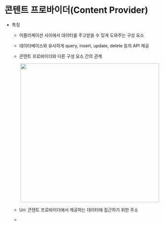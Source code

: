# 콘텐트 프로바이더(Content Provider)

- 특징

  - 어플리케이션 사이에서 데이터를 주고받을 수 있게 도와주는 구성 요소

  - 데이터베이스와 유사하게 query, insert, update, delete 등의 API 제공

  - 콘텐트 프로바이더와 다른 구성 요소 간의 관계

    <center>
        <img src="https://user-images.githubusercontent.com/50495214/104157968-ae560080-542f-11eb-99fd-618de617188f.png" width="450">
    </center>

  - Uri: 콘텐트 프로바이더에서 제공하는 데이터에 접근하기 위한 주소

  - 